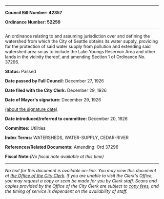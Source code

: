 

********

**Council Bill Number: 42357**
   
**Ordinance Number: 52259**
********

 An ordinance relating to and assuming jurisdiction over and defining the watershed from which the City of Seattle obtains its water supply, providing for the protection of said water supply from pollution and extending said watershed area so as to include the Lake Youngs Reservoir Area and other lands in the vicinity thereof, and amending Section 1 of Ordinance No. 37296.

**Status:** Passed
   
**Date passed by Full Council:** December 27, 1926
   
**Date filed with the City Clerk:** December 29, 1926
   
**Date of Mayor's signature:** December 29, 1926
   
[(about the signature date)](/~public/approvaldate.htm)
   
   
   
**Date introduced/referred to committee:** December 20, 1926
   
**Committee:** Utilities
   
   
**Index Terms:** WATERSHEDS, WATER-SUPPLY, CEDAR-RIVER

**References/Related Documents:** Amending: Ord 37296

**Fiscal Note:**_(No fiscal note available at this time)_
********

_No text for this document is available on-line. You may view this document at [the Office of the City Clerk](http://www.seattle.gov/leg/clerk/contactUs.htm). If you are unable to visit the Clerk's Office, you may request a copy or scan be made for you by Clerk staff. Scans and copies provided by the Office of the City Clerk are subject to [copy fees](http://clerk.seattle.gov/~public/clerkfees.htm), and the timing of service is dependent on the availability of staff._

